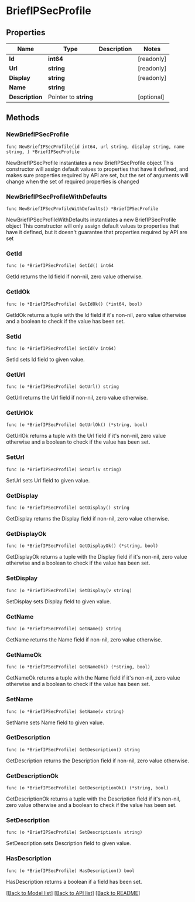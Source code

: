 # BriefIPSecProfile

## Properties

Name | Type | Description | Notes
------------ | ------------- | ------------- | -------------
**Id** | **int64** |  | [readonly] 
**Url** | **string** |  | [readonly] 
**Display** | **string** |  | [readonly] 
**Name** | **string** |  | 
**Description** | Pointer to **string** |  | [optional] 

## Methods

### NewBriefIPSecProfile

`func NewBriefIPSecProfile(id int64, url string, display string, name string, ) *BriefIPSecProfile`

NewBriefIPSecProfile instantiates a new BriefIPSecProfile object
This constructor will assign default values to properties that have it defined,
and makes sure properties required by API are set, but the set of arguments
will change when the set of required properties is changed

### NewBriefIPSecProfileWithDefaults

`func NewBriefIPSecProfileWithDefaults() *BriefIPSecProfile`

NewBriefIPSecProfileWithDefaults instantiates a new BriefIPSecProfile object
This constructor will only assign default values to properties that have it defined,
but it doesn't guarantee that properties required by API are set

### GetId

`func (o *BriefIPSecProfile) GetId() int64`

GetId returns the Id field if non-nil, zero value otherwise.

### GetIdOk

`func (o *BriefIPSecProfile) GetIdOk() (*int64, bool)`

GetIdOk returns a tuple with the Id field if it's non-nil, zero value otherwise
and a boolean to check if the value has been set.

### SetId

`func (o *BriefIPSecProfile) SetId(v int64)`

SetId sets Id field to given value.


### GetUrl

`func (o *BriefIPSecProfile) GetUrl() string`

GetUrl returns the Url field if non-nil, zero value otherwise.

### GetUrlOk

`func (o *BriefIPSecProfile) GetUrlOk() (*string, bool)`

GetUrlOk returns a tuple with the Url field if it's non-nil, zero value otherwise
and a boolean to check if the value has been set.

### SetUrl

`func (o *BriefIPSecProfile) SetUrl(v string)`

SetUrl sets Url field to given value.


### GetDisplay

`func (o *BriefIPSecProfile) GetDisplay() string`

GetDisplay returns the Display field if non-nil, zero value otherwise.

### GetDisplayOk

`func (o *BriefIPSecProfile) GetDisplayOk() (*string, bool)`

GetDisplayOk returns a tuple with the Display field if it's non-nil, zero value otherwise
and a boolean to check if the value has been set.

### SetDisplay

`func (o *BriefIPSecProfile) SetDisplay(v string)`

SetDisplay sets Display field to given value.


### GetName

`func (o *BriefIPSecProfile) GetName() string`

GetName returns the Name field if non-nil, zero value otherwise.

### GetNameOk

`func (o *BriefIPSecProfile) GetNameOk() (*string, bool)`

GetNameOk returns a tuple with the Name field if it's non-nil, zero value otherwise
and a boolean to check if the value has been set.

### SetName

`func (o *BriefIPSecProfile) SetName(v string)`

SetName sets Name field to given value.


### GetDescription

`func (o *BriefIPSecProfile) GetDescription() string`

GetDescription returns the Description field if non-nil, zero value otherwise.

### GetDescriptionOk

`func (o *BriefIPSecProfile) GetDescriptionOk() (*string, bool)`

GetDescriptionOk returns a tuple with the Description field if it's non-nil, zero value otherwise
and a boolean to check if the value has been set.

### SetDescription

`func (o *BriefIPSecProfile) SetDescription(v string)`

SetDescription sets Description field to given value.

### HasDescription

`func (o *BriefIPSecProfile) HasDescription() bool`

HasDescription returns a boolean if a field has been set.


[[Back to Model list]](../README.md#documentation-for-models) [[Back to API list]](../README.md#documentation-for-api-endpoints) [[Back to README]](../README.md)


